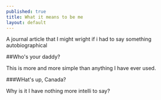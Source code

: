 ```yaml
---
published: true
title: What it means to be me
layout: default
---
```

A journal article that I might wright if i had to say something autobiographical 

##Who's your daddy?

This is more and more simple than anything I have ever used.

###WHat's up, Canada?

Why is it I have nothing more intelli to say?
